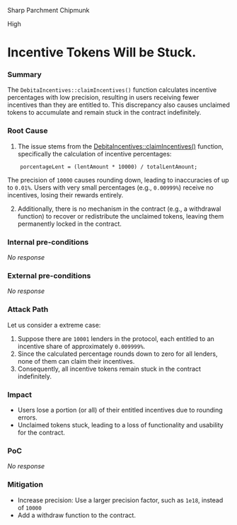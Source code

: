 Sharp Parchment Chipmunk

High

# Incentive Tokens Will be Stuck.

### Summary

The `DebitaIncentives::claimIncentives()` function calculates incentive percentages with low precision, resulting in users receiving fewer incentives than they are entitled to. This discrepancy also causes unclaimed tokens to accumulate and remain stuck in the contract indefinitely.

### Root Cause

1. The issue stems from the [DebitaIncentives::claimIncentives()](https://github.com/sherlock-audit/2024-11-debita-finance-v3/blob/main/Debita-V3-Contracts/contracts/DebitaIncentives.sol#L142-L214) function, specifically the calculation of incentive percentages:
```solidity
    porcentageLent = (lentAmount * 10000) / totalLentAmount;
```
The precision of `10000` causes rounding down, leading to inaccuracies of up to `0.01%`.
Users with very small percentages (e.g., `0.00999%`) receive no incentives, losing their rewards entirely.

2. Additionally, there is no mechanism in the contract (e.g., a withdrawal function) to recover or redistribute the unclaimed tokens, leaving them permanently locked in the contract.


### Internal pre-conditions

_No response_

### External pre-conditions

_No response_

### Attack Path

Let us consider a extreme case:
1. Suppose there are `10001` lenders in the protocol, each entitled to an incentive share of approximately `0.009999%`.
2. Since the calculated percentage rounds down to zero for all lenders, none of them can claim their incentives.
3. Consequently, all incentive tokens remain stuck in the contract indefinitely.


### Impact

- Users lose a portion (or all) of their entitled incentives due to rounding errors.
- Unclaimed tokens stuck, leading to a loss of functionality and usability for the contract.


### PoC

_No response_

### Mitigation

- Increase precision: Use a larger precision factor, such as `1e18`, instead of `10000`
- Add a withdraw function to the contract.
